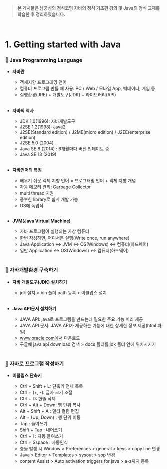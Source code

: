 >**본 게시물은 남궁성의 정석코딩 자바의 정석 기초편 강의 및 Java의 정석 교재를 학습한 후 정리하였습니다.**

</br>

# 1. Getting started with Java
### 📌 Java Programming Language

* **자바란**

  * 객체지향 프로그래밍 언어
  * 컴퓨터 프로그램 만들 때 사용: PC / Web / 모바일 App, 빅데이터, 게임 등
  * 실행환경(JRE) + 개발도구(JDK) + 라이브러리(API)
  <br/><br/>

* **자바의 역사**

  * JDK 1.0(1996): 자바개발도구
  * J2SE 1.2(1998): Java2
  * J2SE(Standard edition) / J2ME(micro edition) / J2EE(enterprise edition) 
  * J2SE 5.0 (2004) 
  * Java SE 8 (2014) : 6개월마다 버전 업데이트 중
  * Java SE 13 (2019)
  <br/><br/>

* **자바언어의 특징**

  * 배우기 쉬운 객체 지향 언어 = 프로그래밍 언어 + 객체 지향 개념
  * 자동 메모리 관리: Garbage Collector
  * multi thread 지원
  * 풍부한 library로 쉽게 개발 가능
  * OS에 독립적
  <br/><br/>

* **JVM(Java Virtual Machine)**

  * 자바 프로그램이 실행되는 가상 컴퓨터
  * 한번 작성하면, 어디서든 실행(Write once, run anywhere)
  * Java Application ↔ JVM ↔ OS(Windows) ↔ 컴퓨터(하드웨어)
  * 일반 Application ↔ OS(Windows) ↔ 컴퓨터(하드웨어)
  <br/><br/>

### 📌 자바개발환경 구축하기
* **자바 개발도구(JDK) 설치하기**

  * jdk 설치 > bin 폴더 path 등록 > 이클립스 설치
  <br/><br/>
* **Java API문서 설치하기**

  * JAVA API: java로 프로그램을 만드는데 필요한 주요 기능 미리 제공
  * JAVA API 문서: JAVA API가 제공하는 기능에 대한 상세한 정보 제공(html 파일)
  * www.oracle.com에서 다운로드
  * 구글에 java api download 검색 > docs 폴더를 jdk 폴더 안에 위치시키기
  <br/><br/>

### 📌 자바로 프로그램 작성하기
* **이클립스 단축키**

  * Ctrl + Shift + L: 단축키 전체 목록
  * Ctrl + (+, -): 글자 크기 조절
  * Ctrl + D: 한줄 삭제
  * Ctrl + Alt + Down: 행 단위 복사
  * Alt + Shift + A : 멀티 컬럼 편집
  * Alt + (Up, Down) : 행 단위 이동
  * Tap : 들여쓰기  
  * Shift + Tap : 내어쓰기
  * Ctrl + I : 자동 들여쓰기
  * Ctrl + Sspace : 자동인식
  * 충돌 발생 시 Window > Preferences > general > keys > copy line 변경
  * Java > Editor > Templates > sysout > sop 변경 
  * content Assist > Auto activation triggers for java > a-z까지 등록